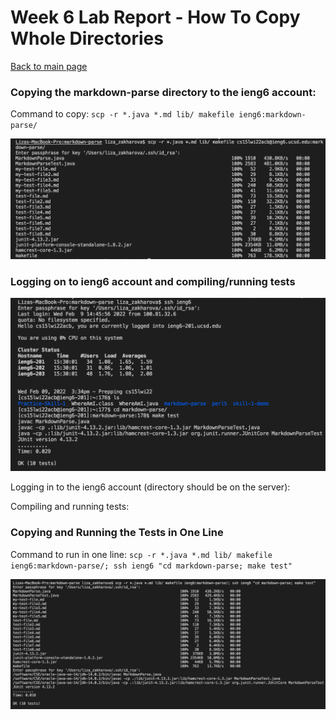# Week 6 Lab Report - How To Copy Whole Directories

[Back to main page](index.html)

### Copying the markdown-parse directory to the ieng6 account:

Command to copy: ``scp -r *.java *.md lib/ makefile ieng6:markdown-parse/``

![Image](copy-dir.png)

### Logging on to ieng6 account and compiling/running tests

![Image](run-test.png)

Logging in to the ieng6 account (directory should be on the server):

Compiling and running tests:

### Copying and Running the Tests in One Line

Command to run in one line: ``scp -r *.java *.md lib/ makefile ieng6:markdown-parse/; ssh ieng6 "cd markdown-parse; make test"``

![Image](one-line.png)
